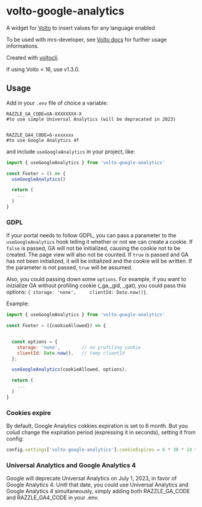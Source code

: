 # volto-google-analytics

A widget for [Volto](https://github.com/plone/volto) to insert values for any language enabled

To be used with mrs-developer, see [Volto docs](https://docs.voltocms.com/customizing/add-ons/) for further usage informations.

Created with [voltocli](https://github.com/nzambello/voltocli).

If using Volto < 16, use v1.3.0.

## Usage

Add in your `.env` file of choice a variable:

```
RAZZLE_GA_CODE=UA-XXXXXXXX-X
#to use simple Universal Analytics (will be depracated in 2023)


RAZZLE_GA4_CODE=G-xxxxxxx
#to use Google Analytics 4f
```

and include `useGoogleAnalytics` in your project, like:

```jsx
import { useGoogleAnalytics } from 'volto-google-analytics'

const Footer = () => {
  useGoogleAnalytics()

  return (
    ...
  )
}
```

### GDPL

If your portal needs to follow GDPL, you can pass a parameter to the `useGoogleAnalytics` hook telling it whether or not we can create a cookie. If `false` is passed, GA will not be initialized, causing the cookie not to be created. The page view will also not be counted. If `true` is passed and GA has not been initialized, it will be initialized and the cookie will be written. If the parameter is not passed, `true` will be assumed.

Also, you could passing down some `options`. For example, if you want to inizialize GA without profiling cookie (\_ga,\_gid, \_gat), you could pass this options: `{ storage: 'none',     clientId: Date.now()}`.

Example:

```jsx
import { useGoogleAnalytics } from 'volto-google-analytics'

const Footer = ({cookieAllowed}) => {


  const options = {
    storage: 'none',        // no profiling cookie
    clientId: Date.now(),   // temp clientId
  };

  useGoogleAnalytics(cookieAllowed, options);

  return (
    ...
  )
}
```

### Cookies expire

By default, Google Analytics cokkies expiration is set to 6 month.
But you colud change the expiration period (expressing it in seconds), setting it from config:

```jsx
config.settings['volto-google-analytics'].cookieExpires = 6 * 30 * 24 * 60 * 60; // in seconds. Default: 6 month
```

### Universal Analytics and Google Analytics 4

Google will deprecate Universal Analytics on July 1, 2023, in favor of Google Analytics 4.
Unitl that date, you could use Universal Analytics and Google Analytics 4 simultaneously, simply adding both
RAZZLE_GA_CODE
and
RAZZLE_GA4_CODE
in your .env.
